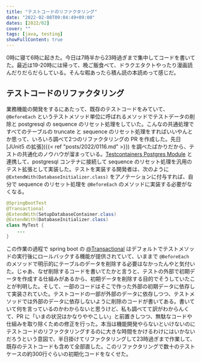 ```yaml
---
title: "テストコードのリファクタリング"
date: "2022-02-08T09:04:49+09:00"
dates: [2022/02]
cover: ""
tags: [java, testing]
showFullContent: true
---
```


0時に寝て6時に起きた。今日は7時半から23時過ぎまで集中してコードを書いてた。最近は19-20時には帰って、晩ご飯食べて、ドラクエタクトやったり漫画読んだりだらだらしている。そんな暇あったら積ん読の本読めって感じだ。

## テストコードのリファクタリング

業務機能の開発をするにあたって、既存のテストコードをみていて、`@BeforeEach` というテストメソッド単位に呼ばれるメソッドでテストデータの削除と postgresql の sequence のリセット処理をしていた。こんなの共通処理ですべてのテーブルの truncate と sequence のリセット処理をすればいいやんとか思って、いろいろ調べて2つのリファクタリングの PR を作成した。先日 [JUnit5 の拡張]({{< ref "posts/2022/0116.md" >}}) を調べたばかりだから、テストの共通化のノウハウが溜まっている。[Testcontainers Postgres Module](https://www.testcontainers.org/modules/databases/postgres/) と連携して、postgresql コンテナに接続して sequence のリセット処理を汎用のテスト拡張として実装した。テストを実装する開発者は、次のように `@ExtendWith(DatabaseInitializer.class)` をアノテーションに付与すれば、自分で sequence のリセット処理を `@BeforeEach` のメソッドに実装する必要がなくなる。

```java
@SpringBootTest
@Transactional
@ExtendWith(SetupDatabaseContainer.class)
@ExtendWith(DatabaseInitializer.class)
class MyTest {
    ...
}
```

この作業の過程で spring boot の [@Transactional](https://spring.pleiades.io/spring-framework/docs/current/reference/html/testing.html#testcontext-tx-enabling-transactions) はデフォルトでテストメソッドの実行後にロールバックする機能が提供されていて、いままで `@BeforeEach` のメソッドで明示的にテーブルのデータを削除する必要はなかったんやと気付いた。じゃあ、なぜ削除するコードを書いてたかと言うと、テストの外部で初期データを作成する仕組みがあるから、初期データを削除する目的でそうしていたことが判明した。そして、一部のコードはそこで作った外部の初期データに依存して実装されていた。テストコードの一部が外部のデータに依存しつつ、テストメソッドでは外部のデータに依存しないように削除のコードが書いてある。書いていて何を言っているのかわからないと思うけど、私も調べてて訳がわからんくて、PR に「いまの状況はかなりややこしい」と前置きしつつ、無駄なコードや仕組みを取り除くための修正を行った。本当は機能開発やらないといけないのにテストコードのリファクタリングするのに大きな時間をかけるわけにはいかないだろうという意図で、半日掛けてリファクタリングして23時過ぎまで作業して、既存のテストコードも含めて全部直した。このリファクタリングで数十のテストケースの約300行ぐらいの初期化コードをなくせた。
